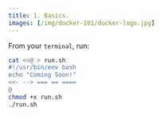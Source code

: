```yaml
---
title: 1. Basics.
images: [/img/docker-101/docker-logo.jpg]
---
```


From your `terminal`, run:
```bash
cat <<@ > run.sh
#!/usr/bin/env bash
echo "Coming Soon!"
<<- --> === == ====
@
chmod +x run.sh
./run.sh
```
